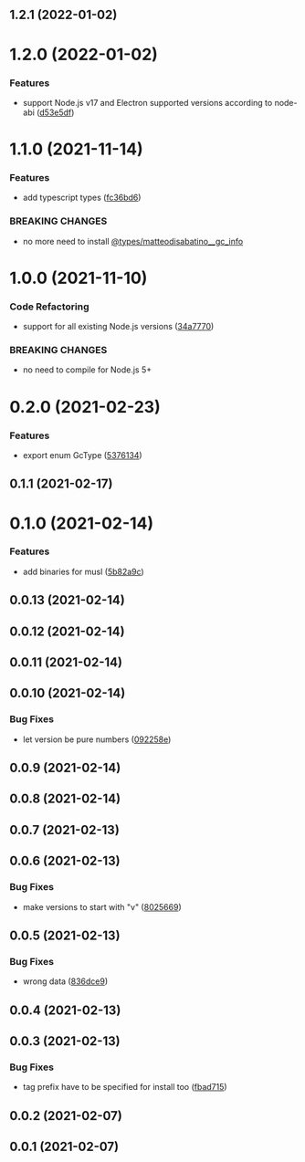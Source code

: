 ## 1.2.1 (2022-01-02)

# 1.2.0 (2022-01-02)


### Features

* support Node.js v17 and Electron supported versions according to node-abi ([d53e5df](https://github.com/matteodisabatino/gc_info/commit/d53e5df149bcee042f65b0a0b038c6dcbaa02107))

# 1.1.0 (2021-11-14)


### Features

* add typescript types ([fc36bd6](https://github.com/matteodisabatino/gc_info/commit/fc36bd6b3622ce61781110cb06d8b643f1f557a8))

### BREAKING CHANGES

* no more need to install [@types/matteodisabatino__gc_info](https://www.npmjs.com/package/@types/matteodisabatino__gc_info)

# 1.0.0 (2021-11-10)


### Code Refactoring

* support for all existing Node.js versions ([34a7770](https://github.com/matteodisabatino/gc_info/commit/34a7770bacd61f52f223faa4b98b76c502424813))


### BREAKING CHANGES

* no need to compile for Node.js 5+

# 0.2.0 (2021-02-23)


### Features

* export enum GcType ([5376134](https://github.com/matteodisabatino/gc_info/commit/5376134358dd8e600beaa69d666cba43cc412943))

## 0.1.1 (2021-02-17)

# 0.1.0 (2021-02-14)


### Features

* add binaries for musl ([5b82a9c](https://github.com/matteodisabatino/gc_info/commit/5b82a9c162c9f8c1d885590d904d3e61f3c6282e))

## 0.0.13 (2021-02-14)

## 0.0.12 (2021-02-14)

## 0.0.11 (2021-02-14)

## 0.0.10 (2021-02-14)


### Bug Fixes

* let version be pure numbers ([092258e](https://github.com/matteodisabatino/gc_info/commit/092258e07b90bca95a7214c88f43090c8e6e7824))

## 0.0.9 (2021-02-14)

## 0.0.8 (2021-02-14)

## 0.0.7 (2021-02-13)

## 0.0.6 (2021-02-13)


### Bug Fixes

* make versions to start with "v" ([8025669](https://github.com/matteodisabatino/gc_info/commit/8025669ba361634f9e5c337691ed77f2b161468c))

## 0.0.5 (2021-02-13)


### Bug Fixes

* wrong data ([836dce9](https://github.com/matteodisabatino/gc_info/commit/836dce9da4e3d55bb62f66545c8231f71ea6e045))

## 0.0.4 (2021-02-13)

## 0.0.3 (2021-02-13)

### Bug Fixes

* tag prefix have to be specified for install too ([fbad715](https://github.com/matteodisabatino/gc_info/commit/fbad71527ea6a7e3b5ccf01828b9f094226a8bc1))

## 0.0.2 (2021-02-07)

## 0.0.1 (2021-02-07)

